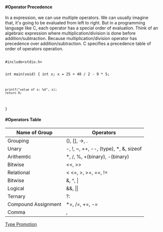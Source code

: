<h4>#Operator Precedence</h4>
<p>In a expression, we can use multiple operators. We can usually imagine that, it's going to be evaluated from left to right. But in a programming language like C, each operator has a special order of evaluation. Think of an algebraic expression where multiplication/division is done before addition/subtraction. Because multiplication/division operator has precedence over addition/subtraction. C specifies a precedence table of order of operators operation.</p>

<code>
#include&lt;stdio.h&gt;

int main(void) {
	int x;
	x = 25 + 40 / 2 - 9 * 5; 
	
	printf("value of x: %d", x);
	return 0;
}
</code>

<h4>#Operators Table</h4>
<div class="table-responsive">          
  <table class="table">
    <thead>
      <tr>
        <th>Name of Group</th>
        <th>Operators<Left-to-right></th>
      </tr>
    </thead>
    <tbody>
      <tr>
        <td>Grouping</td>
        <td>(), [], ->, .</td>
      </tr>
	  <tr>
        <td>Unary</td>
        <td>-, !, ~, ++, --, (type), *, &, sizeof</td>
      </tr>
	  <tr>
        <td>Arithemtic</td>
        <td>*, /, %, +(binary), -(binary)</td>
      </tr>
	  <tr>
        <td>Bitwise</td>
        <td><<, >></td>
      </tr>
	  <tr>
        <td>Relational</td>
        <td>< <=, >, >=, ==, !=</td>
      </tr>
	  <tr>
        <td>Bitwise</td>
        <td>&, ^, |</td>
      </tr>
	  <tr>
        <td>Logical</td>
        <td>&&, ||</td>
      </tr>
	  <tr>
        <td>Ternary</td>
        <td>?:</td>
      </tr>
	  <tr>
        <td>Compound Assignment</td>
        <td>*=, /=, +=, -=</td>
      </tr>
	  <tr>
        <td>Comma</td>
        <td>,</td>
      </tr>
    </tbody>
  </table>
</div>

</hr></hr>

<a href="#" class="post pull-right btn btn-sm btn-info" id="type_promotion">Type Promotion <span class="glyphicon glyphicon-forward"></span></a><br><br><br><br><br>